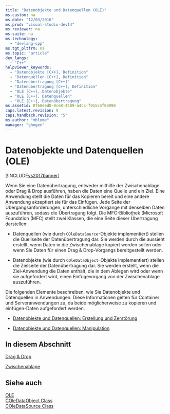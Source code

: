 ```yaml
---
title: "Datenobjekte und Datenquellen (OLE)"
ms.custom: na
ms.date: "12/03/2016"
ms.prod: "visual-studio-dev14"
ms.reviewer: na
ms.suite: na
ms.technology: 
  - "devlang-cpp"
ms.tgt_pltfrm: na
ms.topic: "article"
dev_langs: 
  - "C++"
helpviewer_keywords: 
  - "Datenobjekte [C++], Definition"
  - "Datenquellen [C++], Definition"
  - "Datenübertragung [C++]"
  - "Datenübertragung [C++], Definition"
  - "OLE [C++], Datenobjekte"
  - "OLE [C++], Datenquellen"
  - "OLE [C++], Datenübertragung"
ms.assetid: 8f68eed8-0ce8-4489-a4cc-f95554f89090
caps.latest.revision: 9
caps.handback.revision: "5"
ms.author: "mblome"
manager: "ghogen"
---
```

# Datenobjekte und Datenquellen (OLE)
[!INCLUDE[vs2017banner](../assembler/inline/includes/vs2017banner.md)]

Wenn Sie eine Datenübertragung, entweder mithilfe der Zwischenablage oder Drag & Drop ausführen, haben die Daten eine Quelle und ein Ziel.  Eine Anwendung stellt die Daten für das Kopieren bereit und eine andere Anwendung akzeptiert sie für das Einfügen.  Jede Seite der Übergangsanforderungen, unterschiedliche Vorgänge mit denselben Daten auszuführen, sodass die Übertragung folgt.  Die MFC\-Bibliothek \(Microsoft Foundation \(MFC\) stellt zwei Klassen, die eine Seite dieser Übertragung darstellen:  
  
-   Datenquellen \(wie durch `COleDataSource`\-Objekte implementiert\) stellen die Quellseite der Datenübertragung dar.  Sie werden durch die aussieht erstellt, wenn Daten in die Zwischenablage kopiert werden sollen oder wenn Sie Daten für einen Drag & Drop\-Vorgangs bereitgestellt werden.  
  
-   Datenobjekte \(wie durch `COleDataObject`\-Objekte implementiert\) stellen die Zielseite der Datenübertragung dar.  Sie werden erstellt, wenn die Ziel\-Anwendung die Daten enthält, die in dem Ablegen wird oder wenn sie aufgefordert wird, einen Einfügevorgang von der Zwischenablage auszuführen.  
  
 Die folgenden Elemente beschreiben, wie Sie Datenobjekte und Datenquellen in Anwendungen.  Diese Informationen gelten für Container und Serveranwendungen zu, da beide möglicherweise zu kopieren und einfügen\-Daten aufgefordert werden.  
  
-   [Datenobjekte und Datenquellen: Erstellung und Zerstörung](../mfc/data-objects-and-data-sources-creation-and-destruction.md)  
  
-   [Datenobjekte und Datenquellen: Manipulation](../mfc/data-objects-and-data-sources-manipulation.md)  
  
## In diesem Abschnitt  
 [Drag & Drop](../mfc/drag-and-drop-ole.md)  
  
 [Zwischenablage](../mfc/clipboard.md)  
  
## Siehe auch  
 [OLE](../mfc/ole-in-mfc.md)   
 [COleDataObject Class](../mfc/reference/coledataobject-class.md)   
 [COleDataSource Class](../mfc/reference/coledatasource-class.md)